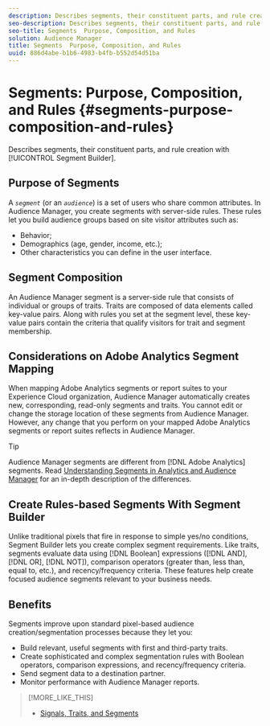 ```yaml
---
description: Describes segments, their constituent parts, and rule creation with Segment Builder.
seo-description: Describes segments, their constituent parts, and rule creation with Segment Builder.
seo-title: Segments  Purpose, Composition, and Rules
solution: Audience Manager
title: Segments  Purpose, Composition, and Rules
uuid: 886d4abe-b1b6-4983-b4fb-b552d54d51ba
---
```


# Segments: Purpose, Composition, and Rules {#segments-purpose-composition-and-rules}

Describes segments, their constituent parts, and rule creation with [!UICONTROL Segment Builder].

## Purpose of Segments

A *`segment`* (or an *`audience`*) is a set of users who share common attributes. In Audience Manager, you create segments with server-side rules. These rules let you build audience groups based on site visitor attributes such as:

* Behavior;
* Demographics (age, gender, income, etc.);
* Other characteristics you can define in the user interface.

## Segment Composition

An Audience Manager segment is a server-side rule that consists of individual or groups of traits. Traits are composed of data elements called key-value pairs. Along with rules you set at the segment level, these key-value pairs contain the criteria that qualify visitors for trait and segment membership.

## Considerations on Adobe Analytics Segment Mapping

When mapping Adobe Analytics segments or report suites to your Experience Cloud organization, Audience Manager automatically creates new, corresponding, read-only segments and traits. You cannot edit or change the storage location of these segments from Audience Manager. However, any change that you perform on your mapped Adobe Analytics segments or report suites reflects in Audience Manager.

>[!TIP]
>
>Audience Manager segments are different from [!DNL Adobe Analytics] segments. Read [Understanding Segments in Analytics and Audience Manager](https://marketing.adobe.com/resources/help/en_US/analytics/audiences/aam-analytics-segments.html) for an in-depth description of the differences.

## Create Rules-based Segments With Segment Builder

Unlike traditional pixels that fire in response to simple yes/no conditions, Segment Builder lets you create complex segment requirements. Like traits, segments evaluate data using [!DNL Boolean] expressions ([!DNL AND], [!DNL OR], [!DNL NOT]), comparison operators (greater than, less than, equal to, etc.), and recency/frequency criteria. These features help create focused audience segments relevant to your business needs.

## Benefits

Segments improve upon standard pixel-based audience creation/segmentation processes because they let you:

* Build relevant, useful segments with first and third-party traits.
* Create sophisticated and complex segmentation rules with Boolean operators, comparison expressions, and recency/frequency criteria.
* Send segment data to a destination partner.
* Monitor performance with Audience Manager reports.

>[!MORE_LIKE_THIS]
>
>* [Signals, Traits, and Segments](../../reference/signal-trait-segment.md)
